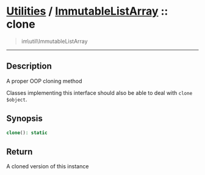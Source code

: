 # [Utilities](util.md) / [ImmutableListArray](util-ImmutableListArray.md) :: clone
 > im\util\ImmutableListArray
____

## Description
A proper OOP cloning method

Classes implementing this interface should also
be able to deal with `clone $object`.

## Synopsis
```php
clone(): static
```

## Return
A cloned version of this instance
